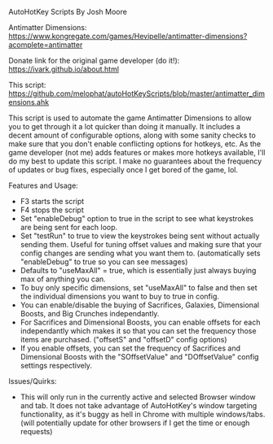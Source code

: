 AutoHotKey Scripts
By Josh Moore

Antimatter Dimensions:
https://www.kongregate.com/games/Hevipelle/antimatter-dimensions?acomplete=antimatter

Donate link for the original game developer (do it!):
https://ivark.github.io/about.html

This script:
https://github.com/melophat/autoHotKeyScripts/blob/master/antimatter_dimensions.ahk

This script is used to automate the game Antimatter Dimensions to allow you to get through it a lot quicker than doing it manually.  It includes a decent amount of configurable options, along with some sanity checks to make sure that you don't enable conflicting options for hotkeys, etc.  As the game developer (not me) adds features or makes more hotkeys available, I'll do my best to update this script.  I make no guarantees about the frequency of updates or bug fixes, especially once I get bored of the game, lol.

Features and Usage:
* F3 starts the script
* F4 stops the script
* Set "enableDebug" option to true in the script to see what keystrokes are being sent for each loop.
* Set "testRun" to true to view the keystrokes being sent without actually sending them.  Useful for tuning offset values and making sure that your config changes are sending what you want them to. (automatically sets "enableDebug" to true so you can see messages)
* Defaults to "useMaxAll" = true, which is essentially just always buying max of anything you can.  
* To buy only specific dimensions, set "useMaxAll" to false and then set the individual dimensions you want to buy to true in config.
* You can enable/disable the buying of Sacrifices, Galaxies, Dimensional Boosts, and Big Crunches independantly.
* For Sacrifices and Dimensional Boosts, you can enable offsets for each independantly which makes it so that you can set the frequency those items are purchased. ("offsetS" and "offsetD" config options)
* If you enable offsets, you can set the frequency of Sacrifices and Dimensional Boosts with the "SOffsetValue" and "DOffsetValue" config settings respectively.

Issues/Quirks:
* This will only run in the currently active and selected Browser window and tab.  It does not take advantage of AutoHotKey's window targeting functionality, as it's buggy as hell in Chrome with multiple windows/tabs. (will potentially update for other browsers if I get the time or enough requests)
